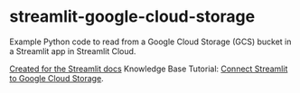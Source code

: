 # streamlit-google-cloud-storage

Example Python code to read from a Google Cloud Storage (GCS) bucket in a Streamlit app in Streamlit Cloud. 

[Created for the Streamlit docs](https://github.com/streamlit/docs/pull/377) Knowledge Base Tutorial: [Connect Streamlit to Google Cloud Storage](https://docs.streamlit.io/knowledge-base/tutorials/databases/gcs).
